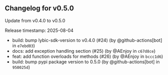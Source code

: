 ## Changelog for v0.5.0

Update from v0.4.0 to v0.5.0

Release timestamp: 2025-08-04

- build: bump lybic-sdk-version to v0.4.0 (#24) (by @github-actions[bot] in `e7ebd03`) 
- docs: add exception handling section (#25) (by @AEnjoy in `c67d8ce`) 
- feat: add function overloads for methods (#26) (by @AEnjoy in `bccc1d6`) 
- build: bump pypi package version to 0.5.0 (by @github-actions[bot] in `950025d`) 
